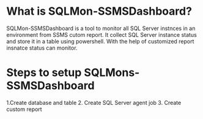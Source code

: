 # What is SQLMon-SSMSDashboard?
SQLMon-SSMSDashboard is a tool to monitor all SQL Server instnces in an environment from SSMS cutom report.
It collect SQL Server instance status and store it in a table using powershell. With the help of customized report insnatce status can
monitor.

# Steps to setup SQLMons-SSMSDashboard
1.Create database and table
2. Create SQL Server agent job
3. Create custom report
